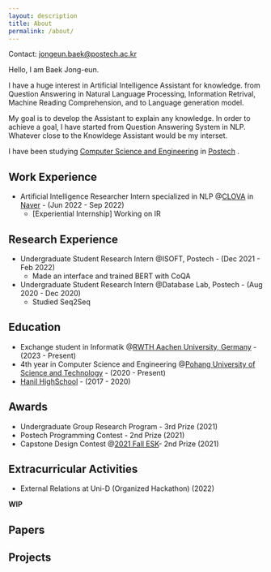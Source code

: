 ```yaml
---
layout: description
title: About
permalink: /about/
---
```

Contact: jongeun.baek@postech.ac.kr   
   

Hello, I am Baek Jong-eun.

I have a huge interest in Artificial Intelligence Assistant for knowledge. from Question Answering in Natural Language Processing, Information Retrival, Machine Reading Comprehension, and to Language generation model.

My goal is to develop the Assistant to explain any knowledge. In order to achieve a goal, I have started from Question Answering System in NLP. Whatever close to the Knowldege Assistant would be my interset.

I have been studying [Computer Science and Engineering](https://cse.postech.ac.kr) in [Postech](https://postech.ac.kr) .   

## Work Experience
* Artificial Intelligence Researcher Intern specialized in NLP @[CLOVA]((https://clova.ai/)) in [Naver](https://www.navercorp.com/) - (Jun 2022 - Sep 2022)
   * [Experiential Internship] Working on IR

## Research Experience
* Undergraduate Student Research Intern @ISOFT, Postech - (Dec 2021 - Feb 2022)
   * Made an interface and trained BERT with CoQA    
* Undergraduate Student Research Intern @Database Lab, Postech - (Aug 2020 - Dec 2020)
   * Studied Seq2Seq

## Education
* Exchange student in Informatik @[RWTH Aachen University, Germany](https://www.rwth-aachen.de) - (2023 - Present)
* 4th year in Computer Science and Engineering @[Pohang University of Science and Technology](https://postech.ac.kr) - (2020 - Present)    
* [Hanil HighSchool](http://www.hanilgo.cnehs.kr/main.do) - (2017 - 2020)   

## Awards
* Undergraduate Group Research Program - 3rd Prize (2021)
* Postech Programming Contest - 2nd Prize (2021)     
* Capstone Design Contest @[2021 
Fall ESK](https://esk.or.kr/)- 2nd Prize (2021)

## Extracurricular Activities
* External Relations at Uni-D (Organized Hackathon) (2022)

**WIP**

## Papers   
## Projects
